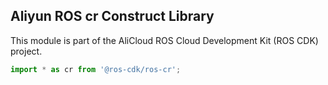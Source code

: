 ## Aliyun ROS cr Construct Library

This module is part of the AliCloud ROS Cloud Development Kit (ROS CDK) project.

```ts
import * as cr from '@ros-cdk/ros-cr';
```